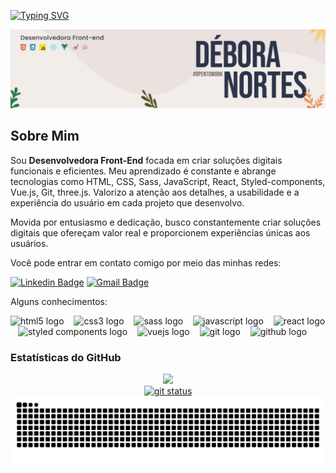 [![Typing SVG](https://readme-typing-svg.herokuapp.com?lines=Ol%C3%A1%2C+seja+bem-vindo%28a%29+ao+meu+GitHub!&center=true&width=618&height=70&size=28&color=%23DB4277)](https://git.io/typing-svg)


![Capa LinkedIn](https://github.com/deboranortes/deboranortes/blob/main/capa-linkedin.jpg)

## Sobre Mim

Sou **Desenvolvedora Front-End** focada em criar soluções digitais funcionais e eficientes. Meu aprendizado é constante e abrange tecnologias como HTML, CSS, Sass, JavaScript, React, Styled-components, Vue.js, Git, three.js. Valorizo a atenção aos detalhes, a usabilidade e a experiência do usuário em cada projeto que desenvolvo.

Movida por entusiasmo e dedicação, busco constantemente criar soluções digitais que ofereçam valor real e proporcionem experiências únicas aos usuários.

Você pode entrar em contato comigo por meio das minhas redes:

[![Linkedin Badge](https://img.shields.io/badge/-Débora%20Nortes-0077B5?style=flat-square&logo=Linkedin&logoColor=white&link=https://www.linkedin.com/in/deboranortes/)](https://www.linkedin.com/in/deboranortes/)
[![Gmail Badge](https://img.shields.io/badge/-deborasouto2%40gmail.com-D14836?style=flat-square&logo=Gmail&logoColor=white&link=mailto:deborasouto2@gmail.com)](mailto:deborasouto2@gmail.com)

Alguns conhecimentos:

<div align="left">
  <img src="https://cdn.jsdelivr.net/gh/devicons/devicon/icons/html5/html5-original.svg" height="25" alt="html5 logo"  />
  <img width="8" />
  <img src="https://cdn.jsdelivr.net/gh/devicons/devicon/icons/css3/css3-original.svg" height="25" alt="css3 logo"  />
  <img width="8" />
  <img src="https://cdn.jsdelivr.net/gh/devicons/devicon/icons/sass/sass-original.svg" height="25" alt="sass logo" />
  <img width="8" />
  <img src="https://cdn.jsdelivr.net/gh/devicons/devicon/icons/javascript/javascript-plain.svg" height="25" alt="javascript logo"  />
  <img width="8" />
  <img src="https://cdn.jsdelivr.net/gh/devicons/devicon/icons/react/react-original.svg" height="25" alt="react logo"  />
  <img width="8" />
  <img src="https://encrypted-tbn0.gstatic.com/images?q=tbn:ANd9GcRL4xvGE9ufaMyOfTZ6Qjgqbd_2K0RqsUnG9OZkeuGl5lUodYTo4ujpRvd_qXhBcCRFm2M&usqp=CAU" height="25" alt="styled components logo" height="25" alt="styled coomponent"  />
  <img width="8" />
  <img src="https://cdn.jsdelivr.net/gh/devicons/devicon/icons/vuejs/vuejs-original.svg" height="25" alt="vuejs logo" />
  <img width="8" />
  <img src="https://cdn.jsdelivr.net/gh/devicons/devicon/icons/git/git-original.svg" height="25" alt="git logo"  />
  <img width="8" />
  <img src="https://raw.githubusercontent.com/marwin1991/profile-technology-icons/refs/heads/main/icons/github.png" height="25" alt="github logo"  />
</div>

<h3>Estatísticas do GitHub</h3>

<div align='center'>
<a href="https://github.com/deboranortes">
<img loading="lazy" height="180em" src="https://github-readme-stats.vercel.app/api/top-langs/?username=deboranortes&layout=compact&langs_count=7&theme=dracula"/>

<div align='center'>
  <img src='https://github-readme-stats.vercel.app/api?username=deboranortes&show_icons=true&theme=dracula' alt='git status'>
</div>

<picture>
  <source media="(prefers-color-scheme: dark)" srcset="https://raw.githubusercontent.com/deboranortes/deboranortes/output/github-contribution-grid-snake-dark.svg">
  <source media="(prefers-color-scheme: light)" srcset="https://raw.githubusercontent.com/deboranortes/deboranortes/output/github-contribution-grid-snake.svg">
  <img alt="github contribution grid snake animation" src="https://raw.githubusercontent.com/deboranortes/deboranortes/output/github-contribution-grid-snake.svg">
  
</picture>


